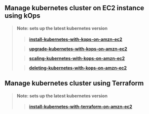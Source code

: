 
## Manage kubernetes cluster on EC2 instance using kOps ##
> #### Note: sets up the latest kubernetes version
>
>> **[install-kubernetes-with-kops-on-amzn-ec2](https://github.com/ashuhatkar/ashulearn-kubernetes-setup-on-prod-systems/blob/develop/01-install/install-kubernetes-with-kops-on-amzn-ec2.md)**
>
>> **[upgrade-kubernetes-with-kops-on-amzn-ec2](https://github.com/ashuhatkar/ashulearn-kubernetes-setup-on-prod-systems/blob/develop/02-upgrade/upgrade-kubernetes-with-kops-on-amzn-ec2.md)**
>
>> **[scaling-kubernetes-with-kops-on-amzn-ec2](https://github.com/ashuhatkar/ashulearn-kubernetes-setup-on-prod-systems/blob/develop/03-scaling/scaling-kubernetes-with-kops-on-amzn-ec2.md)**
>
>> **[deleting-kubernetes-with-kops-on-amzn-ec2](https://github.com/ashuhatkar/ashulearn-kubernetes-setup-on-prod-systems/blob/develop/04-deleting/deleting-kubernetes-with-kops-on-amzn-ec2.md)**

## Manage kubernetes cluster using Terraform ##
> #### Note: sets up the latest kubernetes version
>
>> **[install-kubernetes-with-terraform-on-amzn-ec2](https://github.com/ashuhatkar/ashulearn-kubernetes-setup-on-prod-systems/blob/develop/01-install/install-kubernetes-with-terraform-on-amzn-ec2.md)**
>